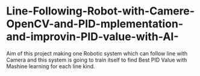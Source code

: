 # Line-Following-Robot-with-Camere-OpenCV-and-PID-mplementation-and-improvin-PID-value-with-AI-
Aim of this project making one Robotic system which can follow line with Camera and this system is going to train itself to find Best PID Value with Mashine learning for each line kind.
